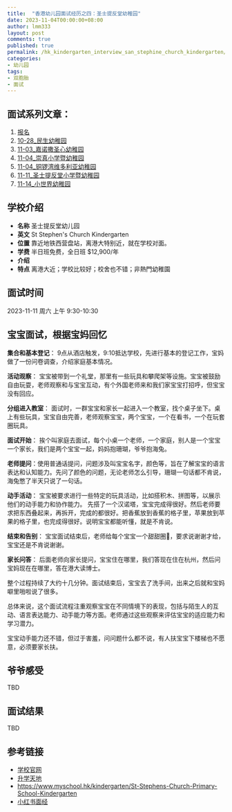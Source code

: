 ```yaml
---
title:  "香港幼儿园面试经历之四：圣士提反堂幼稚园"
date: 2023-11-04T00:00:00+08:00
author: lmm333
layout: post
comments: true
published: true
permalink: /hk_kindergarten_interview_san_stephine_church_kindergarten/
categories:
- 幼儿园
tags:
- 双胞胎
- 面试
---
```


## 面试系列文章：

1. [报名]()
2. [10-28_民生幼稚园]()
3. [11-03_嘉诺撒圣心幼稚园]()
4. [11-04_崇真小学暨幼稚园]()
5. [11-04_铜锣湾维多利亚幼稚园]()
6. [11-11_圣士提反堂小学暨幼稚园]()
7. [11-14_小世界幼稚园]()

## 学校介绍

- **名称** 圣士提反堂幼儿园
- **英文** St Stephen's Church Kindergarten
- **位置** 靠近地铁西营盘站，离港大特别近，就在学校对面。
- **学费** 半日班免费，全日班 $12,900/年
- **介绍**
- **特点** 离港大近；学校比较好；校舍也不错；非熱門幼稚園

## 面试时间

2023-11-11 周六 上午 9:30-10:30

## 宝宝面试，根据宝妈回忆

**集合和基本登记**： 9点从酒店触发，9:10抵达学校，先进行基本的登记工作，宝妈做了一份问卷调查，介绍家庭基本情况。

**活动观察**： 宝宝被带到一个礼堂，那里有一些玩具和攀爬架等设施。宝宝被鼓励自由玩耍，老师观察和与宝宝互动，有个外国老师来和我们家宝宝打招呼，但宝宝没有回应。

**分组进入教室**： 面试时，一群宝宝和家长一起进入一个教室，找个桌子坐下。桌上有些玩具，宝宝自由完善，老师观察宝宝，两个宝宝，一个在看书，一个在玩套圈玩具。

**面试开始**： 挨个叫家庭去面试，每个小桌一个老师，一个家庭，别人是一个宝宝一个家长，我们是两个宝宝一起，妈妈抱珊瑚，爷爷抱海兔。

**老师提问**：使用普通话提问，问题涉及叫宝宝名字，颜色等，旨在了解宝宝的语言表达和认知能力。先问了颜色的问题，无论老师怎么引导，珊瑚一句话都不肯说，海兔憋了半天只说了一句话。

**动手活动**： 宝宝被要求进行一些特定的玩具活动，比如搭积木、拼图等，以展示他们的动手能力和协作能力。
先搭了一个汉诺塔，宝宝完成得很好。然后老师要求把东西叠起来，再拆开，完成的都很好。把香蕉放到香蕉的格子里，苹果放到苹果的格子里，也完成得很好。说明宝宝都能听懂，就是不肯说。

**结束和告别**： 宝宝面试结束后，老师给每个宝宝一个甜甜圈🍩，要求说谢谢才给，宝宝还是不肯说谢谢。

**家长问答**： 后面老师向家长提问，宝宝住在哪里，我们答现在住在杭州，然后问宝妈现在在哪里，答在港大读博士。

整个过程持续了大约十几分钟。面试结束后，宝宝去了洗手间，出来之后就和宝妈噼里啪啦说了很多。

总体来说，这个面试流程注重观察宝宝在不同情境下的表现，包括与陌生人的互动、语言表达能力、动手能力等方面。老师通过这些观察来评估宝宝的适应能力和学习潜力。

宝宝动手能力还不错，但过于害羞，问问题什么都不说，有人扶宝宝下楼梯也不愿意，必须要家长扶。

## 爷爷感受
TBD

## 面试结果
TBD

## 参考链接
- [学校官网](http://www.ssck.edu.hk/)
- [升学天地](https://www.schooland.hk/kg/sscpsk)
- https://www.myschool.hk/kindergarten/St-Stephens-Church-Primary-School-Kindergarten
- [小红书面经](https://www.xiaohongshu.com/explore/64ff334a000000001e00e925)